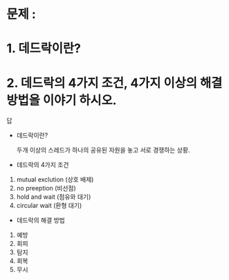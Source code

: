 # 문제 : 

# 1. 데드락이란? 

# 2. 데드락의 4가지 조건, 4가지 이상의 해결 방법을 이야기 하시오.





















































답 

- 데드락이란?

  두개 이상의 스레드가 하나의 공유된 자원을 놓고 서로 경쟁하는 상황.





- 데드락의 4가지 조건

1. mutual exclution (상호 배제)
2. no preeption (비선점)
3. hold and wait (점유와 대기)
4. circular wait (환형 대기)



- 데드락의 해결 방법

1. 예방
2. 회피
3. 탐지
4. 회복
5. 무시



































